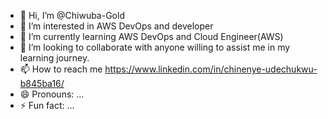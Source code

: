 - 👋 Hi, I’m @Chiwuba-Gold
- 👀 I’m interested in AWS DevOps and developer
- 🌱 I’m currently learning AWS DevOps and Cloud Engineer(AWS)
- 💞️ I’m looking to collaborate with anyone willing to assist me in my learning journey. 
- 📫 How to reach me https://www.linkedin.com/in/chinenye-udechukwu-b845ba16/
- 😄 Pronouns: ...
- ⚡ Fun fact: ...

<!---
Chiwuba-Gold/Chiwuba-Gold is a ✨ special ✨ repository because its `README.md` (this file) appears on your GitHub profile.
You can click the Preview link to take a look at your changes.
--->
